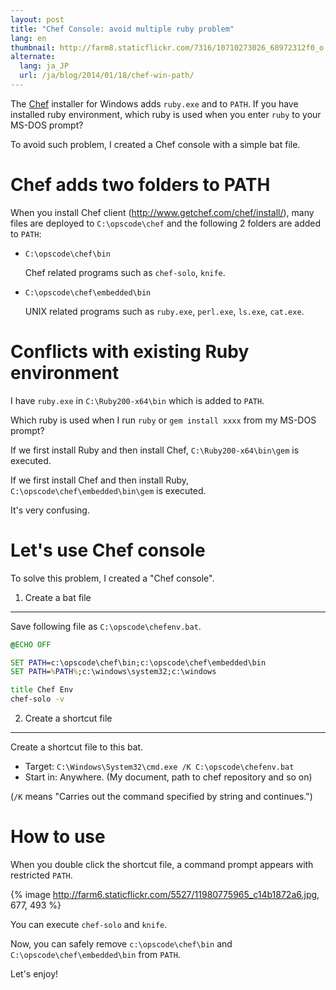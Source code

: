 ```yaml
---
layout: post
title: "Chef Console: avoid multiple ruby problem"
lang: en
thumbnail: http://farm8.staticflickr.com/7316/10710273026_68972312f0_o.jpg
alternate:
  lang: ja_JP
  url: /ja/blog/2014/01/18/chef-win-path/
---
```

The [Chef](http://www.getchef.com/) installer for Windows adds `ruby.exe` and to `PATH`. If you have installed ruby environment, which ruby is used when you enter `ruby` to your MS-DOS prompt? 

To avoid such problem, I created a Chef console with a simple bat file.


Chef adds two folders to PATH
=============================

When you install Chef client (http://www.getchef.com/chef/install/), many files are deployed to `C:\opscode\chef`  and the following 2 folders are added to `PATH`:

  * `C:\opscode\chef\bin`

    Chef related programs such as `chef-solo`, `knife`.

  * `C:\opscode\chef\embedded\bin`

    UNIX related programs such as `ruby.exe`, `perl.exe`, `ls.exe`, `cat.exe`.


Conflicts with existing Ruby environment
========================================

I have `ruby.exe` in `C:\Ruby200-x64\bin` which is added to `PATH`.

Which ruby is used when I run `ruby` or `gem install xxxx` from my MS-DOS prompt? 

If we first install Ruby and then install Chef, `C:\Ruby200-x64\bin\gem` is executed.

If we first install Chef and then install Ruby, `C:\opscode\chef\embedded\bin\gem` is executed.

It's very confusing.


Let's use Chef console
======================

To solve this problem, I created a "Chef console".

1. Create a bat file
--------------------

Save following file as `C:\opscode\chefenv.bat`.


```bat
@ECHO OFF

SET PATH=c:\opscode\chef\bin;c:\opscode\chef\embedded\bin
SET PATH=%PATH%;c:\windows\system32;c:\windows

title Chef Env
chef-solo -v
```


2. Create a shortcut file
-------------------------

Create a shortcut file to this bat.

  * Target: `C:\Windows\System32\cmd.exe /K C:\opscode\chefenv.bat`
  * Start in: Anywhere. (My document, path to chef repository and so on)

(`/K` means "Carries out the command specified by string and continues.")


How to use
==========

When you double click the shortcut file, a command prompt appears with restricted `PATH`.

{% image http://farm6.staticflickr.com/5527/11980775965_c14b1872a6.jpg, 677, 493 %}

You can execute `chef-solo` and `knife`.

Now, you can safely remove `c:\opscode\chef\bin` and `C:\opscode\chef\embedded\bin` from `PATH`.

Let's enjoy!

